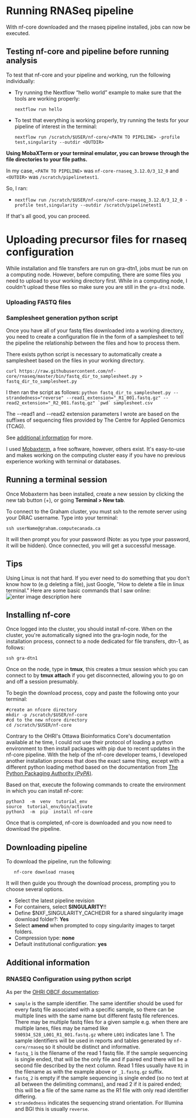 
# Running RNASeq pipeline
With nf-core downloaded and the rnaseq pipeline installed, jobs can now be executed.

## Testing nf-core and pipeline before running analysis


To test that nf-core and your pipeline and working, run the following individually:  
-   Try running the Nextflow “hello world” example to make sure that the tools are working properly:

	`nextflow run hello `

-   To test that everything is working properly, try running the tests for your pipeline of interest in the terminal:

	`nextflow run /scratch/$USER/nf-core/<PATH TO PIPELINE> -profile test,singularity --outdir <OUTDIR>`

**Using MobaXTerm or your terminal emulator, you can browse through the file directories to your file paths.** 

In my case, `<PATH TO PIPELINE>` was `nf-core-rnaseq_3.12.0/3_12_0` and `<OUTDIR>` was `/scratch/pipelinetest1`. 

So, I ran:
 - ``nextflow run /scratch/$USER/nf-core/nf-core-rnaseq_3.12.0/3_12_0
   -profile test,singularity --outdir /scratch/pipelinetest1``

If that's all good, you can proceed.

# Uploading precursor files for rnaseq configuration

While installation and file transfers are run on gra-dtn1, jobs must be run on a computing node. However, before computing, there are some files you need to upload to your working directory first. While in a computing node, I couldn't upload these files so make sure you are still in the `gra-dtn1` node.

### Uploading FASTQ files



### Samplesheet generation python script
Once you have all of your fastq files downloaded into a working directory, you need to create a configuration file in the form of a samplesheet to tell the pipeline the relationship between the files and how to process them.

There exists python script is necessary to automatically create a samplesheet based on the files in your working directory.

`curl https://raw.githubusercontent.com/nf-core/rnaseq/master/bin/fastq_dir_to_samplesheet.py > fastq_dir_to_samplesheet.py`
 
 I then ran the script as follows:
 ``python fastq_dir_to_samplesheet.py --strandedness="reverse" --read1_extension="_R1_001.fastq.gz" --read2_extension="_R2_001.fastq.gz" `pwd` samplesheet.csv``

The --read1 and --read2 extension parameters I wrote are based on the suffixes of sequencing files provided by The Centre for Applied Genomics (TCAG).

See [additional information](###%20RNASEQ%20Configuration%20using%20python%20script) for more.


I used [Mobaxterm](https://mobaxterm.mobatek.net/), a free software, however, others exist. It's easy-to-use and makes working on the computing cluster easy if you have no previous experience working with terminal or databases.

## Running a terminal session

Once Mobaxterm has been installed, create a new session by clicking the new tab button (+), or going **Terminal > New tab**.

To connect to the Graham cluster, you must ssh to the remote server using your DRAC username. Type into your terminal:

    ssh userName@graham.computecanada.ca
It will then prompt you for your password (Note: as you type your password, it will be hidden). Once connected, you will get a successful message.

## Tips

Using Linux is not that hard. If you ever need to do something that you don't know how to (e.g deleting a file), just Google, "How to delete a file in linux terminal."
Here are some basic commands that I saw online:
![enter image description here](https://github.com/majd-alaarg/bioInformatics/blob/28fc76aaf0fd7a51715005981cae5fcf706c693e/Assets/Linux%20Commands.png)

## Installing nf-core

Once logged into the cluster, you should install nf-core. When on the cluster, you're automatically signed into the gra-login node, for the installation process, connect to a node dedicated for file transfers, dtn-1, as follows:

    ssh gra-dtn1
Once on the node, type in **tmux**, this creates a tmux session which you can connect to by **tmux attach** if you get disconnected, allowing you to go on and off a session presumably.

To begin the download process, copy and paste the following onto your terminal:

    #create an nfcore directory
    mkdir -p /scratch/$USER/nf-core
    #cd to the new nfcore directory
    cd /scratch/$USER/nf-core
  
Contrary to the OHRI's Ottawa Bioinformatics Core's documentation available at he time, I could not use their protocol of loading a python environment to then install packages with pip due to recent updates in the nf-core pipeline. With the help of the nf-core developer teams, I developed another installation process that does the exact same thing, except with a different python loading method based on the documentation from [The Python Packaging Authority (_PyPA_)](https://packaging.python.org/en/latest/guides/installing-using-pip-and-virtual-environments/).

Based on that, execute the following commands to create the environment in which you can install nf-core:

    python3  -m  venv  tutorial_env
    source  tutorial_env/bin/activate
    python3  -m  pip  install nf-core

Once that is completed, nf-core is downloaded and you now need to download the pipeline.

## Downloading pipeline

To download the pipeline, run the following: 

       nf-core download rnaseq

It will then guide you through the download process, prompting you to choose several options.

 - Select the latest pipeline revision
 - For containers, select **SINGULARITY**!!
 - Define $NXF_SINGULARITY_CACHEDIR for a shared singularity image download folder?: **Yes**
 - Select **amend** when prompted to copy singularity images to target folders.
 - Compression type: **none**
 - Default institutional configuration: **yes**


## Additional information

### RNASEQ Configuration using python script
As per the [OHRI OBCF documentation](https://gitlab.com/ohri/obcf-documentation/-/blob/master/Files/nfcore-rnaseq-graham-HOWTO.md?ref_type=heads): 
-   `sample` is the sample identifier. The same identifier should be used for every fastq file associated with a specific sample, so there can be multiple lines with the same name but different fastq file references. There may be multiple fastq files for a given sample e.g. when there are multiple lanes, files may be named like `590934_S28_L001_R1_001.fastq.gz` where `L001` indicates lane 1. The sample identifiers will be used in reports and tables generated by `nf-core/rnaseq` so it should be distinct and informative.
-   `fastq_1` is the filename of the read 1 fastq file. If the sample sequencing is single ended, that will be the only file and if paired end there will be a second file described by the next column. Read 1 files usually have `R1` in the filename as with the example above or `_1.fastq.gz` suffix.
-   `fastq_2` is empty if the sample sequencing is single ended (so no text at all between the delimiting commans), and read 2 if it is paired ended; this will be a file of the same name as the R1 file with only read identifier differing.
-   `strandedness` indicates the sequencing strand orientation. For Illumina and BGI this is usually `reverse`.

